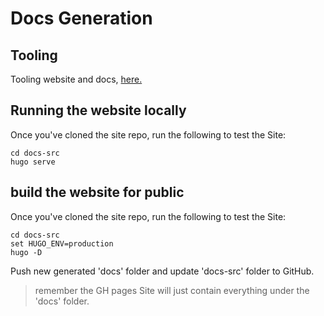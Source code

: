# Docs Generation 

## Tooling

Tooling website and docs, [here.](https://gohugo.io/)

## Running the website locally

Once you've cloned the site repo, run the following to test the Site:

```
cd docs-src
hugo serve
```

## build the website for public

Once you've cloned the site repo, run the following to test the Site:

```
cd docs-src
set HUGO_ENV=production
hugo -D
```

Push  new generated 'docs' folder and update 'docs-src' folder to GitHub.

> remember the GH pages Site will just contain everything under the 'docs' folder.

